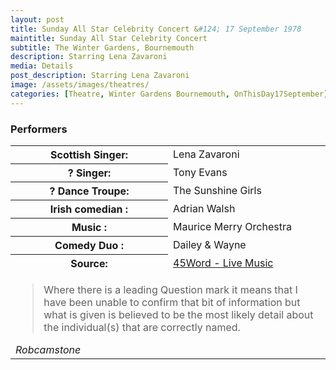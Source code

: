 ```yaml
---
layout: post
title: Sunday All Star Celebrity Concert &#124; 17 September 1978
maintitle: Sunday All Star Celebrity Concert
subtitle: The Winter Gardens, Bournemouth
description: Starring Lena Zavaroni
media: Details
post_description: Starring Lena Zavaroni
image: /assets/images/theatres/
categories: [Theatre, Winter Gardens Bournemouth, OnThisDay17September]
---
```


### Performers
<table>
<tr><th style="width:50%;">Scottish Singer:</th><td style="width:50%;">Lena Zavaroni</td></tr>
<tr><th>? Singer:</th><td>Tony Evans</td></tr>
<tr><th>? Dance Troupe:</th><td>The Sunshine Girls</td></tr>
<tr><th>Irish comedian :</th><td>Adrian Walsh</td></tr>
<tr><th>Music :</th><td>Maurice Merry Orchestra</td></tr>
<tr><th>Comedy Duo :</th><td>Dailey & Wayne</td></tr>
<tr><th>Source:</th><td><a class="external-link" href="https://www.45worlds.com/live/listing/lena-zavaroni-winter-gardens-1978">45Word - Live Music</a></td></tr>
<tr><td colspan="2"><blockquote>Where there is a leading Question mark it means that I have been unable to confirm that bit of information but what is given is believed to be the most likely detail about the individual(s) that are correctly named.</blockquote><cite>Robcamstone</cite></td></tr>
</table>


